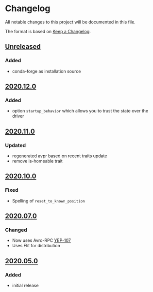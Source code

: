 # Changelog
All notable changes to this project will be documented in this file.

The format is based on [Keep a Changelog](https://keepachangelog.com/).

## [Unreleased]

### Added
- conda-forge as installation source

## [2020.12.0]

### Added
- option `startup_behavior` which allows you to trust the state over the driver

## [2020.11.0]

### Updated
- regenerated avpr based on recent traits update
- remove is-homeable trait

## [2020.10.0]

### Fixed
- Spelling of `reset_to_known_position`

## [2020.07.0]

### Changed
- Now uses Avro-RPC [YEP-107](https://yeps.yaq.fyi/107/)
- Uses Flit for distribution

## [2020.05.0]

### Added
- initial release

[Unreleased]: https://gitlab.com/yaq/yaqd-pmc/-/compare/v2020.12.0...master
[2020.12.0]: https://gitlab.com/yaq/yaqd-pmc/-/compare/v2020.11.0...v2020.12.0
[2020.11.0]: https://gitlab.com/yaq/yaqd-pmc/-/compare/v2020.10.0...v2020.11.0
[2020.10.0]: https://gitlab.com/yaq/yaqd-pmc/-/compare/v2020.07.0...v2020.10.0
[2020.07.0]: https://gitlab.com/yaq/yaqd-pmc/-/compare/v2020.05.0...v2020.07.0
[2020.05.0]: https://gitlab.com/yaq/yaqd-pmc/-/tags/v2020.05.0
